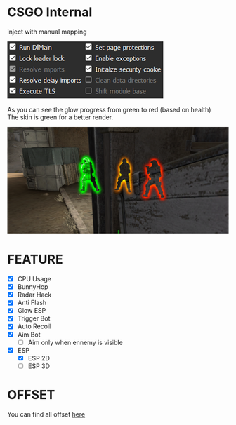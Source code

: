 ﻿# CSGO Internal

inject with manual mapping

<img src="CSGO_Internal/img/ManualMappingCSGO.PNG">

As you can see the glow progress from green to red (based on health)<br>
The skin is green for a better render.

<img src="CSGO_Internal/img/GlowRender.PNG">

# FEATURE
- [x] CPU Usage
- [x] BunnyHop
- [x] Radar Hack
- [x] Anti Flash
- [x] Glow ESP
- [x] Trigger Bot
- [x] Auto Recoil
- [x] Aim Bot
    - [ ] Aim only when ennemy is visible
- [x] ESP
    - [x] ESP 2D
    - [ ] ESP 3D

# OFFSET
You can find all offset <a href="https://github.com/frk1/hazedumper/blob/master/csgo.hpp">here</a>
